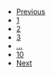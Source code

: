   <div>
    <nav role="navigation" aria-label="Pagination Navigation" class="au-pagination ">
            <ul class=" au-link-list au-link-list--inline">
              <li class="au-pagination-control disabled ">
                <a href="#" class="au-pagination-link au-pagination-controls-link disabled " aria-label="Go to previous page" text="Previous" aria-disabled="true">Previous
                </a>
              </li>
              <li class="au-pagination-item active">
                <a href="#" class="au-pagination-link active" id="1" aria-label="Page 1" aria-current="true">1
                </a>
              </li>
              <li class="au-pagination-item ">
                <a href="#" class="au-pagination-link " id="2" aria-label="Page 2" aria-current="false">2
                </a>
              </li>
              <li class="au-pagination-item ">
                <a href="#" class="au-pagination-link " id="3" aria-label="Page 3" aria-current="false">3
                </a>
              </li>
              <li class="au-pagination-item">
              <a class="au-pagination-link " href="#" aria-label="">
              <span class="au-pagination-link--quick-jumper " aria-hidden="true">...</span>
              </a>
              </li>
              <li class="au-pagination-item ">
              <a href="#" class="au-pagination-link " id="10" aria-label="Page 10" aria-current="false">10
              </a>
              </li>
              <li class="au-pagination-control">
              <a href="#" class="au-pagination-link au-pagination-controls-link" aria-label="Go to next page" text="Next">Next
              </a>
              </li>
            </ul>
          </nav>
      </div>
